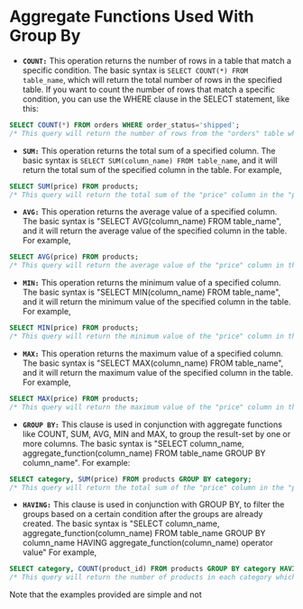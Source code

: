 # Aggregate Functions Used With Group By

- **`COUNT:`** This operation returns the number of rows in a table that match a specific condition. The basic syntax is `SELECT COUNT(*) FROM table_name`, which will return the total number of rows in the specified table. If you want to count the number of rows that match a specific condition, you can use the WHERE clause in the SELECT statement, like this:
```sql
SELECT COUNT(*) FROM orders WHERE order_status='shipped';
/* This query will return the number of rows from the "orders" table where the "order_status" column is 'shipped' */
```

- **`SUM:`** This operation returns the total sum of a specified column. The basic syntax is `SELECT SUM(column_name) FROM table_name`, and it will return the total sum of the specified column in the table. For example,

```sql
SELECT SUM(price) FROM products;
/* This query will return the total sum of the "price" column in the "products" table. */

```

 - **`AVG:`** This operation returns the average value of a specified column. The basic syntax is "SELECT AVG(column_name) FROM table_name", and it will return the average value of the specified column in the table. For example,

```sql
SELECT AVG(price) FROM products;
/* This query will return the average value of the "price" column in the "products" table. */
```

- **`MIN:`** This operation returns the minimum value of a specified column. The basic syntax is "SELECT MIN(column_name) FROM table_name", and it will return the minimum value of the specified column in the table. For example,
```sql
SELECT MIN(price) FROM products;
/* This query will return the minimum value of the "price" column in the "products" table. */
```

- **`MAX:`** This operation returns the maximum value of a specified column. The basic syntax is "SELECT MAX(column_name) FROM table_name", and it will return the maximum value of the specified column in the table. For example,
```sql
SELECT MAX(price) FROM products;
/* This query will return the maximum value of the "price" column in the "products" table. */
```

- **`GROUP BY:`** This clause is used in conjunction with aggregate functions like COUNT, SUM, AVG, MIN and MAX, to group the result-set by one or more columns. The basic syntax is "SELECT column_name, aggregate_function(column_name) FROM table_name GROUP BY column_name". For example:
```sql
SELECT category, SUM(price) FROM products GROUP BY category;
/* This query will return the total sum of the "price" column in the "products" table grouped by the "category" column. */
```

- **`HAVING:`** This clause is used in conjunction with GROUP BY, to filter the groups based on a certain condition after the groups are already created. The basic syntax is "SELECT column_name, aggregate_function(column_name) FROM table_name GROUP BY column_name HAVING aggregate_function(column_name) operator value"
For example,
```sql
SELECT category, COUNT(product_id) FROM products GROUP BY category HAVING COUNT(product_id) > 5;
/* This query will return the number of products in each category which have more than 5 products. */
```

Note that the examples provided are simple and not